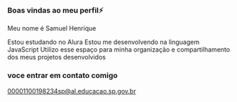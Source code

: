 ### Boas vindas ao meu perfil⚡

Meu nome é Samuel Henrique

Estou estudando no Alura
Estou me desenvolvendo na linguagem JavaScript
Utilizo esse espaço para minha organização e compartilhamento dos meus projetos desenvolvidos

### voce entrar em contato comigo

00001100198234sp@al.educacao.sp.gov.br
